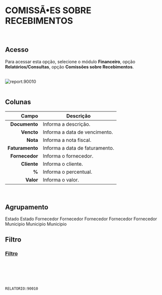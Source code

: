 # COMISSÃ•ES SOBRE RECEBIMENTOS
<br>

## Acesso
Para acessar esta opção, selecione o módulo **Financeiro**, opção **Relatórios/Consultas**, opção **Comissões sobre Recebimentos**.
<br>
<br>

![report.90010](https://raw.githubusercontent.com/netforcews/docs-siscom/master/relatorios/imagens/report.90010.png)
<br>
<br>

## Colunas
Campo | Descrição
--:|---
**Documento** | Informa a descrição.
**Vencto** | Informa a data de vencimento.
**Nota** | Informa a nota fiscal.
**Faturamento** | Informa a data de faturamento.
**Fornecedor** | Informa o fornecedor.
**Cliente** | Informa o cliente.
**%** | Informa o percentual.
**Valor** | Informa o valor.
<br>

## Agrupamento
Estado
Estado
Fornecedor
Fornecedor
Fornecedor
Fornecedor
Fornecedor
Municipio
Municipio
Municipio
<br>

## Filtro
### [Filtro](/geral/rep-filtro-fin-receber.md)
<br>
<br>
<br>
<br>

```RELATORIO:90010```
